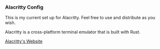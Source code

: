 ### Alacritty Config

This is my current set up for Alacritty. Feel free to use and distribute as you wish.

Alacritty is a cross-platform terminal emulator that is built with Rust.

[Alacritty's Website](https://alacritty.org/)
